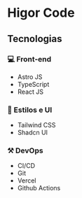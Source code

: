 # Higor Code

## Tecnologias

### 💻 Front-end
- Astro JS
- TypeScript
- React JS

### 🎨 Estilos e UI
- Tailwind CSS
- Shadcn UI

### ⚒️ DevOps
- CI/CD
- Git
- Vercel
- Github Actions